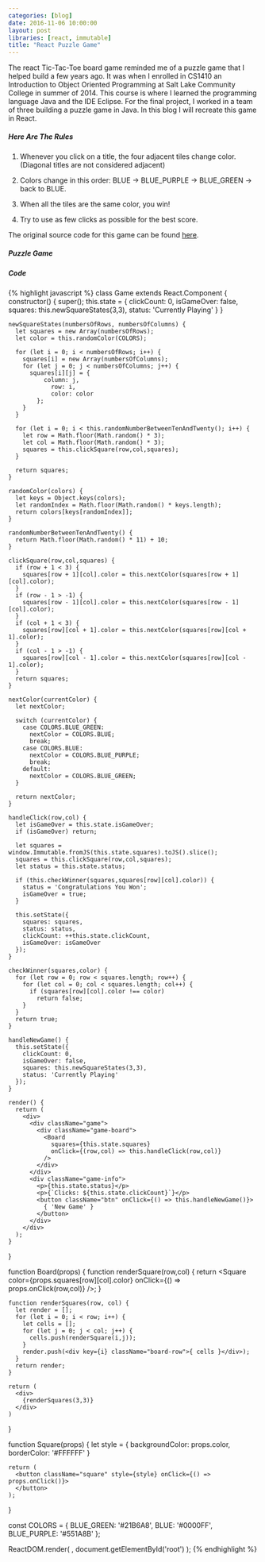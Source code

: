 ```yaml
---
categories: [blog]
date: 2016-11-06 10:00:00
layout: post
libraries: [react, immutable]
title: "React Puzzle Game"
---
```


The react Tic-Tac-Toe board game reminded me of a puzzle game that I helped build a few years ago. It was when I enrolled in CS1410 an Introduction to Object Oriented Programming at Salt Lake Community College in summer of 2014. This course is where I learned the programming language Java and the IDE Eclipse. For the final project, I worked in a team of three building a puzzle game in Java. In this blog I will recreate this game in React.

##### Here Are The Rules

1. Whenever you click on a title, the four adjacent tiles change color. (Diagonal titles are not considered adjacent)

2. Colors change in this order: BLUE -> BLUE_PURPLE -> BLUE_GREEN -> back to BLUE.

3. When all the tiles are the same color, you win!

4. Try to use as few clicks as possible for the best score.

The original source code for this game can be found <a href="https://github.com/JordanSpencerWu/PuzzleGame" target="_blank">here</a>.

##### Puzzle Game

<div id="root"></div>

##### Code

{% highlight javascript %}
  class Game extends React.Component {
    constructor() {
      super();
      this.state = {
        clickCount: 0,
        isGameOver: false,
        squares: this.newSquareStates(3,3),
        status: 'Currently Playing'
      }
    }

    newSquareStates(numbersOfRows, numbersOfColumns) {
      let squares = new Array(numbersOfRows);
      let color = this.randomColor(COLORS);

      for (let i = 0; i < numbersOfRows; i++) {
        squares[i] = new Array(numbersOfColumns);
        for (let j = 0; j < numbersOfColumns; j++) {
          squares[i][j] = {
              column: j,
                row: i,
                color: color
            };
        }
      }

      for (let i = 0; i < this.randomNumberBetweenTenAndTwenty(); i++) {
        let row = Math.floor(Math.random() * 3);
        let col = Math.floor(Math.random() * 3);
        squares = this.clickSquare(row,col,squares);
      }

      return squares;
    }

    randomColor(colors) {
      let keys = Object.keys(colors);
      let randomIndex = Math.floor(Math.random() * keys.length);
      return colors[keys[randomIndex]];
    }

    randomNumberBetweenTenAndTwenty() {
      return Math.floor(Math.random() * 11) + 10;
    }

    clickSquare(row,col,squares) {
      if (row + 1 < 3) {
        squares[row + 1][col].color = this.nextColor(squares[row + 1][col].color);
      }
      if (row - 1 > -1) {
        squares[row - 1][col].color = this.nextColor(squares[row - 1][col].color);
      }
      if (col + 1 < 3) {
        squares[row][col + 1].color = this.nextColor(squares[row][col + 1].color);
      }
      if (col - 1 > -1) {
        squares[row][col - 1].color = this.nextColor(squares[row][col - 1].color);
      }
      return squares;
    }

    nextColor(currentColor) {
      let nextColor;
      
      switch (currentColor) {
        case COLORS.BLUE_GREEN:
          nextColor = COLORS.BLUE;
          break;
        case COLORS.BLUE:
          nextColor = COLORS.BLUE_PURPLE;
          break;
        default:
          nextColor = COLORS.BLUE_GREEN;
      }

      return nextColor;
    }

    handleClick(row,col) {
      let isGameOver = this.state.isGameOver;
      if (isGameOver) return;

      let squares = window.Immutable.fromJS(this.state.squares).toJS().slice();
      squares = this.clickSquare(row,col,squares);
      let status = this.state.status;

      if (this.checkWinner(squares,squares[row][col].color)) {
        status = 'Congratulations You Won';
        isGameOver = true;
      }

      this.setState({
        squares: squares,
        status: status,
        clickCount: ++this.state.clickCount,
        isGameOver: isGameOver
      });
    }

    checkWinner(squares,color) {
      for (let row = 0; row < squares.length; row++) {
        for (let col = 0; col < squares.length; col++) {
          if (squares[row][col].color !== color)
            return false;
        }
      }
      return true;
    }

    handleNewGame() {
      this.setState({
        clickCount: 0,
        isGameOver: false,
        squares: this.newSquareStates(3,3),
        status: 'Currently Playing'
      });
    }

    render() {
      return (
        <div>
          <div className="game">
            <div className="game-board">
              <Board
                squares={this.state.squares}
                onClick={(row,col) => this.handleClick(row,col)}
              />
            </div>
          </div>
          <div className="game-info">
            <p>{this.state.status}</p>
            <p>{`Clicks: ${this.state.clickCount}`}</p>
            <button className="btn" onClick={() => this.handleNewGame()}>
              { 'New Game' }
            </button>
          </div>
        </div>
      );
    }
  }

  function Board(props) {
    function renderSquare(row,col) {
      return <Square color={props.squares[row][col].color} onClick={() => props.onClick(row,col)} />;
    }

    function renderSquares(row, col) {
      let render = [];
      for (let i = 0; i < row; i++) {
        let cells = [];
        for (let j = 0; j < col; j++) {
          cells.push(renderSquare(i,j));
        }
        render.push(<div key={i} className="board-row">{ cells }</div>);
      }
      return render;
    }

    return (
      <div>
        {renderSquares(3,3)}
      </div>
    )
  }

  function Square(props) {
    let style = {
      backgroundColor: props.color,
      borderColor: '#FFFFFF'
    }

    return (
      <button className="square" style={style} onClick={() => props.onClick()}>
      </button>
    );        
  }

  const COLORS = {
    BLUE_GREEN: '#21B6A8',
    BLUE: '#0000FF',
    BLUE_PURPLE: '#551A8B'
  };

  ReactDOM.render(
    <Game />,
    document.getElementById('root')
  );
{% endhighlight %}

<script type="text/babel">
  $( document ).ready(function(){
    class Game extends React.Component {
      constructor() {
        super();
        this.state = {
          clickCount: 0,
          isGameOver: false,
          squares: this.newSquareStates(3,3),
          status: 'Currently Playing'
        }
      }

      newSquareStates(numbersOfRows, numbersOfColumns) {
        let squares = new Array(numbersOfRows);
        let color = this.randomColor(COLORS);

        for (let i = 0; i < numbersOfRows; i++) {
          squares[i] = new Array(numbersOfColumns);
          for (let j = 0; j < numbersOfColumns; j++) {
            squares[i][j] = {
                column: j,
                  row: i,
                  color: color
              };
          }
        }

        for (let i = 0; i < this.randomNumberBetweenTenAndTwenty(); i++) {
          let row = Math.floor(Math.random() * 3);
          let col = Math.floor(Math.random() * 3);
          squares = this.clickSquare(row,col,squares);
        }

        return squares;
      }

      randomColor(colors) {
        let keys = Object.keys(colors);
        let randomIndex = Math.floor(Math.random() * keys.length);
        return colors[keys[randomIndex]];
      }

      randomNumberBetweenTenAndTwenty() {
        return Math.floor(Math.random() * 11) + 10;
      }

      clickSquare(row,col,squares) {
        if (row + 1 < 3) {
          squares[row + 1][col].color = this.nextColor(squares[row + 1][col].color);
        }
        if (row - 1 > -1) {
          squares[row - 1][col].color = this.nextColor(squares[row - 1][col].color);
        }
        if (col + 1 < 3) {
          squares[row][col + 1].color = this.nextColor(squares[row][col + 1].color);
        }
        if (col - 1 > -1) {
          squares[row][col - 1].color = this.nextColor(squares[row][col - 1].color);
        }
        return squares;
      }

      nextColor(currentColor) {
        let nextColor;
        
        switch (currentColor) {
          case COLORS.BLUE_GREEN:
            nextColor = COLORS.BLUE;
            break;
          case COLORS.BLUE:
            nextColor = COLORS.BLUE_PURPLE;
            break;
          default:
            nextColor = COLORS.BLUE_GREEN;
        }

        return nextColor;
      }

      handleClick(row,col) {
        let isGameOver = this.state.isGameOver;
        if (isGameOver) return;

        let squares = window.Immutable.fromJS(this.state.squares).toJS().slice();
        squares = this.clickSquare(row,col,squares);
        let status = this.state.status;

        if (this.checkWinner(squares,squares[row][col].color)) {
          status = 'Congratulations You Won';
          isGameOver = true;
        }

        this.setState({
          squares: squares,
          status: status,
          clickCount: ++this.state.clickCount,
          isGameOver: isGameOver
        });
      }

      checkWinner(squares,color) {
        for (let row = 0; row < squares.length; row++) {
          for (let col = 0; col < squares.length; col++) {
            if (squares[row][col].color !== color)
              return false;
          }
        }
        return true;
      }

      handleNewGame() {
        this.setState({
          clickCount: 0,
          isGameOver: false,
          squares: this.newSquareStates(3,3),
          status: 'Currently Playing'
        });
      }

      render() {
        return (
          <div>
            <div className="game">
              <div className="game-board">
                <Board
                  squares={this.state.squares}
                  onClick={(row,col) => this.handleClick(row,col)}
                />
              </div>
            </div>
            <div className="game-info">
              <p>{this.state.status}</p>
              <p>{`Clicks: ${this.state.clickCount}`}</p>
              <button className="btn" onClick={() => this.handleNewGame()}>
                { 'New Game' }
              </button>
            </div>
          </div>
        );
      }
    }

    function Board(props) {
      function renderSquare(row,col) {
        return <Square color={props.squares[row][col].color} onClick={() => props.onClick(row,col)} />;
      }

      function renderSquares(row, col) {
        let render = [];
        for (let i = 0; i < row; i++) {
          let cells = [];
          for (let j = 0; j < col; j++) {
            cells.push(renderSquare(i,j));
          }
          render.push(<div key={i} className="board-row">{ cells }</div>);
        }
        return render;
      }

      return (
        <div>
          {renderSquares(3,3)}
        </div>
      )
    }

    function Square(props) {
      let style = {
        backgroundColor: props.color,
        borderColor: '#FFFFFF'
      }

      return (
        <button className="square" style={style} onClick={() => props.onClick()}>
        </button>
      );        
    }

    const COLORS = {
      BLUE_GREEN: '#21B6A8',
      BLUE: '#0000FF',
      BLUE_PURPLE: '#551A8B'
    };

    ReactDOM.render(
      <Game />,
      document.getElementById('root')
    );
  });
</script>